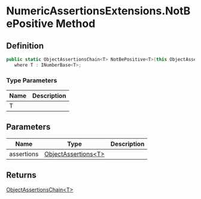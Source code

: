 # NumericAssertionsExtensions.NotBePositive Method
## Definition

```c#
public static ObjectAssertionsChain<T> NotBePositive<T>(this ObjectAssertions<T> assertions)
   where T : INumberBase<T>;
```

### Type Parameters

| Name | Description |
| ---- | ----------- |
| T |  |

## Parameters

| Name | Type | Description |
| ---- | ---- | ----------- |
| assertions | [ObjectAssertions&lt;T&gt;](MrKWatkins.Assertions.Assertions.ObjectAssertions-1.md) |  |

## Returns

[ObjectAssertionsChain&lt;T&gt;](MrKWatkins.Assertions.Assertions.ObjectAssertionsChain-1.md)
